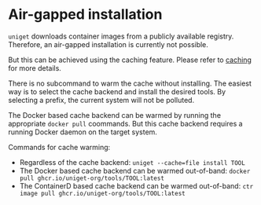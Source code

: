 # Air-gapped installation

`uniget` downloads container images from a publicly available registry. Therefore, an air-gapped installation is currently not possible.

But this can be achieved using the caching feature. Please refer to [caching](caching.md) for more details.

There is no subcommand to warm the cache without installing. The easiest way is to select the cache backend and install the desired tools. By selecting a prefix, the current system will not be polluted.

The Docker based cache backend can be warmed by running the appropriate `docker pull` coommands. But this cache backend requires a running Docker daemon on the target system.

Commands for cache warming:
- Regardless of the cache backend: `uniget --cache=file install TOOL`
- The Docker based cache backend can be warmed out-of-band: `docker pull ghcr.io/uniget-org/tools/TOOL:latest`
- The ContainerD based cache backend can be warmed out-of-band: `ctr image pull ghcr.io/uniget-org/tools/TOOL:latest`
